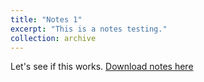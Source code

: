 ```yaml
---
title: "Notes 1"
excerpt: "This is a notes testing." 
collection: archive
---
```


Let's see if this works.
[Download notes here](http://ChirayuSalgarkar.github.io/files/paper1.pdf)

